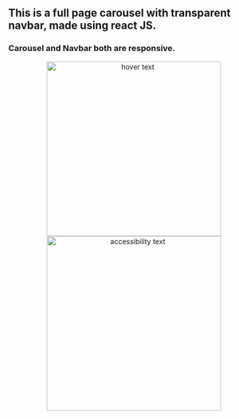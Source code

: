 ## This is a full page carousel with transparent navbar, made using react JS.
### Carousel and Navbar both are responsive.
<p align="center">
  <img src="../md.jpeg" width="350" title="hover text">
  <img src="../sm.jpeg" width="350" alt="accessibility text">
</p>
